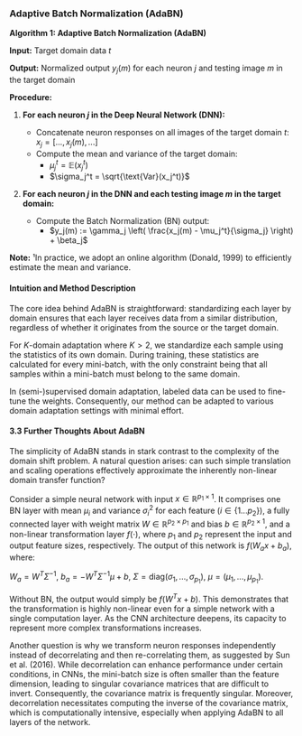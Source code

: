 ### Adaptive Batch Normalization (AdaBN)

**Algorithm 1: Adaptive Batch Normalization (AdaBN)**

**Input:** Target domain data $t$

**Output:** Normalized output $y_j(m)$ for each neuron $j$ and testing image $m$ in the target domain

**Procedure:**

1. **For each neuron $j$ in the Deep Neural Network (DNN):**
    *   Concatenate neuron responses on all images of the target domain $t$: $x_j = [..., x_j(m), ...]$
    *   Compute the mean and variance of the target domain:
        *   $\mu_j^t = \mathbb{E}(x_j^t)$
        *   $\sigma_j^t = \sqrt{\text{Var}(x_j^t)}$

2. **For each neuron $j$ in the DNN and each testing image $m$ in the target domain:**
    *   Compute the Batch Normalization (BN) output:
        *   $y_j(m) := \gamma_j \left( \frac{x_j(m) - \mu_j^t}{\sigma_j} \right) + \beta_j$

**Note:** ¹In practice, we adopt an online algorithm (Donald, 1999) to efficiently estimate the mean and variance.

#### Intuition and Method Description

The core idea behind AdaBN is straightforward: standardizing each layer by domain ensures that each layer receives data from a similar distribution, regardless of whether it originates from the source or the target domain.

For $K$-domain adaptation where $K > 2$, we standardize each sample using the statistics of its own domain. During training, these statistics are calculated for every mini-batch, with the only constraint being that all samples within a mini-batch must belong to the same domain.

In (semi-)supervised domain adaptation, labeled data can be used to fine-tune the weights. Consequently, our method can be adapted to various domain adaptation settings with minimal effort.

#### 3.3 Further Thoughts About AdaBN

The simplicity of AdaBN stands in stark contrast to the complexity of the domain shift problem. A natural question arises: can such simple translation and scaling operations effectively approximate the inherently non-linear domain transfer function?

Consider a simple neural network with input $x \in \mathbb{R}^{p_1 \times 1}$. It comprises one BN layer with mean $\mu_i$ and variance $\sigma_i^2$ for each feature ($i \in \{1...p_2\}$), a fully connected layer with weight matrix $W \in \mathbb{R}^{p_2 \times p_1}$ and bias $b \in \mathbb{R}^{p_2 \times 1}$, and a non-linear transformation layer $f(\cdot)$, where $p_1$ and $p_2$ represent the input and output feature sizes, respectively. The output of this network is $f(W_a x + b_a)$, where:

$W_a = W^T \Sigma^{-1}$, $b_a = -W^T \Sigma^{-1} \mu + b$,
$\Sigma = \text{diag}(\sigma_1, ..., \sigma_{p_1})$, $\mu = (\mu_1, ..., \mu_{p_1})$.

Without BN, the output would simply be $f(W^T x + b)$. This demonstrates that the transformation is highly non-linear even for a simple network with a single computation layer. As the CNN architecture deepens, its capacity to represent more complex transformations increases.

Another question is why we transform neuron responses independently instead of decorrelating and then re-correlating them, as suggested by Sun et al. (2016). While decorrelation can enhance performance under certain conditions, in CNNs, the mini-batch size is often smaller than the feature dimension, leading to singular covariance matrices that are difficult to invert. Consequently, the covariance matrix is frequently singular. Moreover, decorrelation necessitates computing the inverse of the covariance matrix, which is computationally intensive, especially when applying AdaBN to all layers of the network.